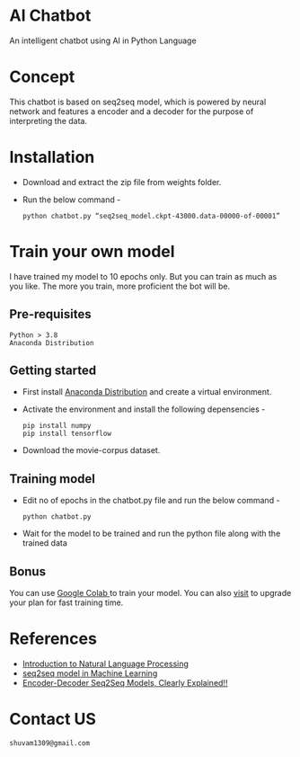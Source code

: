 # AI Chatbot
An intelligent chatbot using AI in Python Language

# Concept
This chatbot is based on seq2seq model, which is powered by neural network and features a encoder and a decoder for the purpose of interpreting the data.

# Installation
* Download and extract the zip file from weights folder.
* Run the below command - <br />

      python chatbot.py “seq2seq_model.ckpt-43000.data-00000-of-00001”
    
   
# Train your own model
I have trained my model to 10 epochs only. But you can train as much as you like. The more you train, more proficient the bot will be.

## Pre-requisites
    Python > 3.8
    Anaconda Distribution

## Getting started
* First install <a href="https://www.anaconda.com/products/distribution">Anaconda Distribution</a> and create a virtual environment.
* Activate the environment and install the following depensencies - 

      pip install numpy
      pip install tensorflow

* Download the movie-corpus dataset. 

## Training model 
* Edit no of epochs in the chatbot.py file and run the below command -  
    
      python chatbot.py
    
* Wait for the model to be trained and run the python file along with the trained data

## Bonus
You can use <a href="https://colab.research.google.com/"> Google Colab </a> to train your model. You can also <a href="https://colab.research.google.com/signup">visit</a> to upgrade your plan for fast training time.

# References
* <a href="https://www.geeksforgeeks.org/introduction-to-natural-language-processing/"> Introduction to Natural Language Processing </a>
* <a href="https://www.geeksforgeeks.org/seq2seq-model-in-machine-learning/">seq2seq model in Machine Learning</a>
* <a href="https://medium.com/analytics-vidhya/encoder-decoder-seq2seq-models-clearly-explained-c34186fbf49b"> Encoder-Decoder Seq2Seq Models, Clearly Explained!! </a>

# Contact US
    shuvam1309@gmail.com
